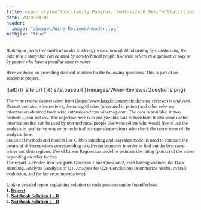 ```yaml
---
title: <span style="font-family:Papyrus; font-size:0.9em;">"Statistical Modeling of Wine Reviews"</span>  
date: 2020-04-01
header:
  image: "/images/Wine-Reviews/header.jpg"
mathjax: "true"
---
```

<span style="font-family:Papyrus; font-size:0.9em;">*Building a predictive stastical model to identify wines through blind tasting by transforming the data into a story that can be used by non-technical people like wine sellers in a qualitative way or by people who have a peculiar taste in wines*</span>  

<span style="font-family:Papyrus; font-size:0.9em;">Here we focus on providing stastical solution for the following questions. This is part of an academic project.</span>  

![alt]({{ site.url }}{{ site.baseurl }}/images/Wine-Reviews/Questions.png)

<span style="font-family:Papyrus; font-size:0.9em;">The wine review dataset taken from (https://www.kaggle.com/zynicide/wine-reviews) is analyzed. Dataset contains wine reviews, the rating of wine (measured in points) and other relevant information obtained from wine enthusiasts from winemag.com. The data is available in two formats – json and csv. The objective here is to analyze this data to transform it into some useful information that can be used by non-technical people like wine sellers who would like to use the analysis in qualitative way or by technical managers/supervisors who check the correctness of the analysis done.</span>  
<span style="font-family:Papyrus; font-size:0.9em;">Statistical methods and models like Gibb’s sampling and Bayesian model is used to compare the means of different wines corresponding to different countries in order to find out the best rated wines and their regions. Use of Linear Regression model to estimate the rating (points) of the wines depending on other factors.</span>  
<span style="font-family:Papyrus; font-size:0.9em;">The report is divided into two parts Question 1 and Question 2, each having sections like Data Handling, Analysis (Analysis of Q1, Analysis for Q2), Conclusions (Summarize results, overall evaluation, and further recommendations).</span>  

<span style="font-family:Papyrus; font-size:0.9em;">Link to detialed report explaining solution to each question can be found below:</span>  
<span style="font-family:Papyrus; font-size:0.9em;">**1. [Report](https://github.com/BAGLAT/Statistical-Modeling-on-Wine-Reviews/blob/master/BAGLA_TANMAY_19300702_CS7DS3_Applied%20Statistical%20Modelling_Main%20Assignment.pdf)**</span>  
<span style="font-family:Papyrus; font-size:0.9em;">**2. [Notebook Solution 1 - R](https://github.com/BAGLAT/Statistical-Modeling-on-Wine-Reviews/blob/master/Q1_Statistical%20Modelling%20of%20Wine%20Ratings.ipynb)**</span>  
<span style="font-family:Papyrus; font-size:0.9em;">**2. [Notebook Solution 2 - R](https://github.com/BAGLAT/Statistical-Modeling-on-Wine-Reviews/blob/master/Q2_Statistical%20Modelling%20of%20Wine%20Ratings_LinearRegression.R)**</span> 
